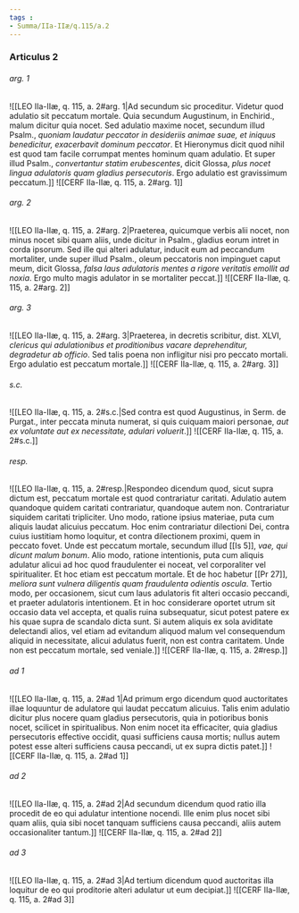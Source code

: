 ```yaml
---
tags : 
- Summa/IIa-IIæ/q.115/a.2
---
```


### Articulus 2

###### arg. 1
![[LEO IIa-IIæ, q. 115, a. 2#arg. 1|Ad secundum sic proceditur. Videtur quod adulatio sit peccatum mortale. Quia secundum Augustinum, in Enchirid., malum dicitur quia nocet. Sed adulatio maxime nocet, secundum illud Psalm., *quoniam laudatur peccator in desideriis animae suae, et iniquus benedicitur, exacerbavit dominum peccator*. Et Hieronymus dicit quod nihil est quod tam facile corrumpat mentes hominum quam adulatio. Et super illud Psalm., *convertantur statim erubescentes*, dicit Glossa, *plus nocet lingua adulatoris quam gladius persecutoris*. Ergo adulatio est gravissimum peccatum.]]
![[CERF IIa-IIæ, q. 115, a. 2#arg. 1]]

###### arg. 2
![[LEO IIa-IIæ, q. 115, a. 2#arg. 2|Praeterea, quicumque verbis alii nocet, non minus nocet sibi quam aliis, unde dicitur in Psalm., gladius eorum intret in corda ipsorum. Sed ille qui alteri adulatur, inducit eum ad peccandum mortaliter, unde super illud Psalm., oleum peccatoris non impinguet caput meum, dicit Glossa, *falsa laus adulatoris mentes a rigore veritatis emollit ad noxia*. Ergo multo magis adulator in se mortaliter peccat.]]
![[CERF IIa-IIæ, q. 115, a. 2#arg. 2]]

###### arg. 3
![[LEO IIa-IIæ, q. 115, a. 2#arg. 3|Praeterea, in decretis scribitur, dist. XLVI, *clericus qui adulationibus et proditionibus vacare deprehenditur, degradetur ab officio*. Sed talis poena non infligitur nisi pro peccato mortali. Ergo adulatio est peccatum mortale.]]
![[CERF IIa-IIæ, q. 115, a. 2#arg. 3]]

###### s.c.
![[LEO IIa-IIæ, q. 115, a. 2#s.c.|Sed contra est quod Augustinus, in Serm. de Purgat., inter peccata minuta numerat, si quis cuiquam maiori personae, *aut ex voluntate aut ex necessitate, adulari voluerit*.]]
![[CERF IIa-IIæ, q. 115, a. 2#s.c.]]

###### resp.
![[LEO IIa-IIæ, q. 115, a. 2#resp.|Respondeo dicendum quod, sicut supra dictum est, peccatum mortale est quod contrariatur caritati. Adulatio autem quandoque quidem caritati contrariatur, quandoque autem non. Contrariatur siquidem caritati tripliciter. Uno modo, ratione ipsius materiae, puta cum aliquis laudat alicuius peccatum. Hoc enim contrariatur dilectioni Dei, contra cuius iustitiam homo loquitur, et contra dilectionem proximi, quem in peccato fovet. Unde est peccatum mortale, secundum illud [[Is 5]], *vae, qui dicunt malum bonum*. Alio modo, ratione intentionis, puta cum aliquis adulatur alicui ad hoc quod fraudulenter ei noceat, vel corporaliter vel spiritualiter. Et hoc etiam est peccatum mortale. Et de hoc habetur [[Pr 27]], *meliora sunt vulnera diligentis quam fraudulenta odientis oscula*. Tertio modo, per occasionem, sicut cum laus adulatoris fit alteri occasio peccandi, et praeter adulatoris intentionem. Et in hoc considerare oportet utrum sit occasio data vel accepta, et qualis ruina subsequatur, sicut potest patere ex his quae supra de scandalo dicta sunt. Si autem aliquis ex sola aviditate delectandi alios, vel etiam ad evitandum aliquod malum vel consequendum aliquid in necessitate, alicui adulatus fuerit, non est contra caritatem. Unde non est peccatum mortale, sed veniale.]]
![[CERF IIa-IIæ, q. 115, a. 2#resp.]]

###### ad 1
![[LEO IIa-IIæ, q. 115, a. 2#ad 1|Ad primum ergo dicendum quod auctoritates illae loquuntur de adulatore qui laudat peccatum alicuius. Talis enim adulatio dicitur plus nocere quam gladius persecutoris, quia in potioribus bonis nocet, scilicet in spiritualibus. Non enim nocet ita efficaciter, quia gladius persecutoris effective occidit, quasi sufficiens causa mortis; nullus autem potest esse alteri sufficiens causa peccandi, ut ex supra dictis patet.]]
![[CERF IIa-IIæ, q. 115, a. 2#ad 1]]

###### ad 2
![[LEO IIa-IIæ, q. 115, a. 2#ad 2|Ad secundum dicendum quod ratio illa procedit de eo qui adulatur intentione nocendi. Ille enim plus nocet sibi quam aliis, quia sibi nocet tanquam sufficiens causa peccandi, aliis autem occasionaliter tantum.]]
![[CERF IIa-IIæ, q. 115, a. 2#ad 2]]

###### ad 3
![[LEO IIa-IIæ, q. 115, a. 2#ad 3|Ad tertium dicendum quod auctoritas illa loquitur de eo qui proditorie alteri adulatur ut eum decipiat.]]
![[CERF IIa-IIæ, q. 115, a. 2#ad 3]]

